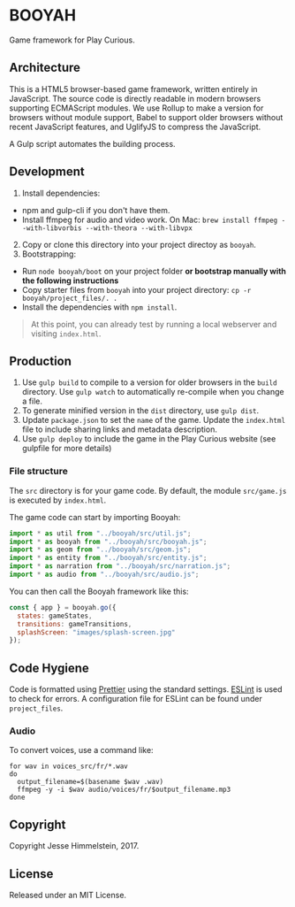 # BOOYAH

Game framework for Play Curious.

## Architecture

This is a HTML5 browser-based game framework, written entirely in JavaScript. The source code is directly readable in modern browsers supporting ECMAScript modules. We use Rollup to make a version for browsers without module support, Babel to support older browsers without recent JavaScript features, and UglifyJS to compress the JavaScript.

A Gulp script automates the building process.

## Development

1. Install dependencies:

- npm and gulp-cli if you don't have them.
- Install ffmpeg for audio and video work. On Mac: `brew install ffmpeg --with-libvorbis --with-theora --with-libvpx`

2. Copy or clone this directory into your project directoy as `booyah`.
3. Bootstrapping:

- Run `node booyah/boot` on your project folder **or bootstrap manually with the following instructions**
- Copy starter files from `booyah` into your project directory: `cp -r booyah/project_files/. .`
- Install the dependencies with `npm install`.
    
> At this point, you can already test by running a local webserver and visiting `index.html`.

## Production

1. Use `gulp build` to compile to a version for older browsers in the `build` directory. Use `gulp watch` to automatically re-compile when you change a file.
2. To generate minified version in the `dist` directory, use `gulp dist`.
3. Update `package.json` to set the `name` of the game. Update the `index.html` file to include sharing links and metadata description.
4. Use `gulp deploy` to include the game in the Play Curious website (see gulpfile for more details)

### File structure

The `src` directory is for your game code. By default, the module `src/game.js` is executed by `index.html`.

The game code can start by importing Booyah:

```javascript
import * as util from "../booyah/src/util.js";
import * as booyah from "../booyah/src/booyah.js";
import * as geom from "../booyah/src/geom.js";
import * as entity from "../booyah/src/entity.js";
import * as narration from "../booyah/src/narration.js";
import * as audio from "../booyah/src/audio.js";
```

You can then call the Booyah framework like this:

```javascript
const { app } = booyah.go({
  states: gameStates,
  transitions: gameTransitions,
  splashScreen: "images/splash-screen.jpg"
});
```

## Code Hygiene

Code is formatted using [Prettier](https://prettier.io/) using the standard settings. [ESLint](https://eslint.org/) is used to check for errors. A configuration file for ESLint can be found under `project_files`.

### Audio

To convert voices, use a command like:

```
for wav in voices_src/fr/*.wav
do
  output_filename=$(basename $wav .wav)
  ffmpeg -y -i $wav audio/voices/fr/$output_filename.mp3
done
```

## Copyright

Copyright Jesse Himmelstein, 2017.

## License

Released under an MIT License.
